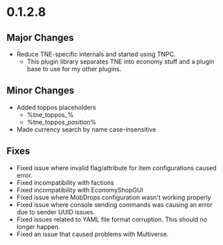 # 0.1.2.8

## Major Changes
- Reduce TNE-specific internals and started using TNPC.
  - This plugin library separates TNE into economy stuff and a plugin base to use for my other plugins.

## Minor Changes
- Added toppos placeholders
  - %tne_toppos_<currency name>%
  - %tne_toppos_<currency name>_position_<pos>% 
- Made currency search by name case-insensitive 

## Fixes
- Fixed issue where invalid flag/attribute for item configurations caused error.
- Fixed incompatibility with factions
- Fixed incompatibility with EconomyShopGUI
- Fixed issue where MobDrops configuration wasn't working properly
- Fixed issue where console sending commands was causing an error due to sender UUID issues.
- Fixed issues related to YAML file format corruption. This should no longer happen.
- Fixed an issue that caused problems with Multiverse.
